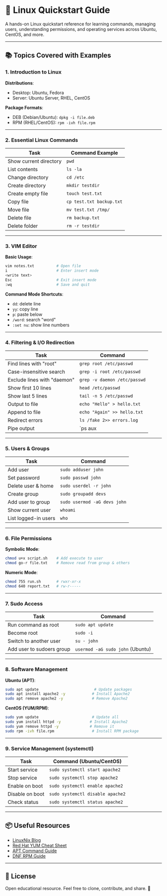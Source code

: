 
# 🐧 Linux Quickstart Guide

A hands-on Linux quickstart reference for learning commands, managing users, understanding permissions, and operating services across Ubuntu, CentOS, and more.

---

## 📚 Topics Covered with Examples

### 1. Introduction to Linux

**Distributions**:
- Desktop: Ubuntu, Fedora
- Server: Ubuntu Server, RHEL, CentOS

**Package Formats**:
- DEB (Debian/Ubuntu): `dpkg -i file.deb`
- RPM (RHEL/CentOS): `rpm -ivh file.rpm`

---

### 2. Essential Linux Commands

| Task                    | Command Example                          |
|-------------------------|-------------------------------------------|
| Show current directory  | `pwd`                                     |
| List contents           | `ls -la`                                  |
| Change directory        | `cd /etc`                                 |
| Create directory        | `mkdir testdir`                           |
| Create empty file       | `touch test.txt`                          |
| Copy file               | `cp test.txt backup.txt`                  |
| Move file               | `mv test.txt /tmp/`                       |
| Delete file             | `rm backup.txt`                           |
| Delete folder           | `rm -r testdir`                           |

---

### 3. VIM Editor

**Basic Usage**:
```bash
vim notes.txt          # Open file
i                      # Enter insert mode
<write text>           
Esc                    # Exit insert mode
:wq                    # Save and quit
```

**Command Mode Shortcuts**:
- `dd`: delete line
- `yy`: copy line
- `p`: paste below
- `/word`: search "word"
- `:set nu`: show line numbers

---

### 4. Filtering & I/O Redirection

| Task                         | Command                                  |
|------------------------------|-------------------------------------------|
| Find lines with "root"       | `grep root /etc/passwd`                   |
| Case-insensitive search      | `grep -i root /etc/passwd`                |
| Exclude lines with "daemon"  | `grep -v daemon /etc/passwd`             |
| Show first 10 lines          | `head /etc/passwd`                        |
| Show last 5 lines            | `tail -n 5 /etc/passwd`                   |
| Output to file               | `echo "Hello" > hello.txt`                |
| Append to file               | `echo "Again" >> hello.txt`               |
| Redirect errors              | `ls /fake 2>> errors.log`                 |
| Pipe output                  | `ps aux | grep nginx`                     |

---

### 5. Users & Groups

| Task                        | Command                                 |
|-----------------------------|------------------------------------------|
| Add user                    | `sudo adduser john`                      |
| Set password                | `sudo passwd john`                       |
| Delete user & home          | `sudo userdel -r john`                   |
| Create group                | `sudo groupadd devs`                     |
| Add user to group           | `sudo usermod -aG devs john`             |
| Show current user           | `whoami`                                 |
| List logged-in users        | `who`                                    |

---

### 6. File Permissions

**Symbolic Mode**:
```bash
chmod u+x script.sh    # Add execute to user
chmod go-r file.txt    # Remove read from group & others
```

**Numeric Mode**:
```bash
chmod 755 run.sh       # rwxr-xr-x
chmod 640 report.txt   # rw-r----- 
```

---

### 7. Sudo Access

| Task                         | Command                                 |
|------------------------------|------------------------------------------|
| Run command as root          | `sudo apt update`                        |
| Become root                  | `sudo -i`                                |
| Switch to another user       | `su - john`                              |
| Add user to sudoers group    | `usermod -aG sudo john` (Ubuntu)         |

---

### 8. Software Management

**Ubuntu (APT)**:
```bash
sudo apt update                         # Update packages
sudo apt install apache2 -y            # Install Apache2
sudo apt remove apache2 -y             # Remove Apache2
```

**CentOS (YUM/RPM)**:
```bash
sudo yum update                        # Update all
sudo yum install httpd -y             # Install Apache2
sudo yum remove httpd -y              # Remove it
sudo rpm -ivh file.rpm                 # Install RPM package
```

---

### 9. Service Management (systemctl)

| Task                         | Command (Ubuntu/CentOS)                 |
|------------------------------|------------------------------------------|
| Start service                | `sudo systemctl start apache2`          |
| Stop service                 | `sudo systemctl stop apache2`           |
| Enable on boot              | `sudo systemctl enable apache2`         |
| Disable on boot             | `sudo systemctl disable apache2`        |
| Check status                 | `sudo systemctl status apache2`         |

---

## 📦 Useful Resources

- [LinuxNix Blog](http://www.linuxnix.com/)
- [Red Hat YUM Cheat Sheet](https://access.redhat.com/sites/default/files/attachments/rh_yum_cheatsheet_1214_jcs_print-1.pdf)
- [APT Command Guide](https://itsfoss.com/apt-command-guide/)
- [DNF RPM Guide](https://www.linuxtechi.com/dnf-command-examples-rpm-management-fedora-linux/)

---

## 📝 License

Open educational resource. Feel free to clone, contribute, and share. 📘
